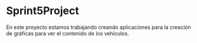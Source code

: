# Sprint5Project
En este proyecto estamos trabajando creando aplicaciones para la creación de gráficas para ver el contenido de los vehículos.